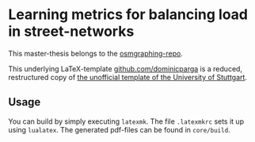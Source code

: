 # Learning metrics for balancing load in street-networks

This master-thesis belongs to the [osmgraphing-repo][github/dominicparga/osmgraphing].

This underlying LaTeX-template [github.com/dominicparga][github/dominicparga/scientific-thesis-template] is a reduced, restructured copy of [the unofficial template of the University of Stuttgart][github/latextemplates/scientific-thesis-template].

## Usage

You can build by simply executing `latexmk`.
The file `.latexmkrc` sets it up using `lualatex`.
The generated pdf-files can be found in `core/build`.

[github/dominicparga/osmgraphing]: https://github.com/dominicparga/osmgraphing
[github/dominicparga/scientific-thesis-template]: https://github.com/dominicparga/scientific-thesis-template
[github/latextemplates/scientific-thesis-template]: https://github.com/latextemplates/scientific-thesis-template

